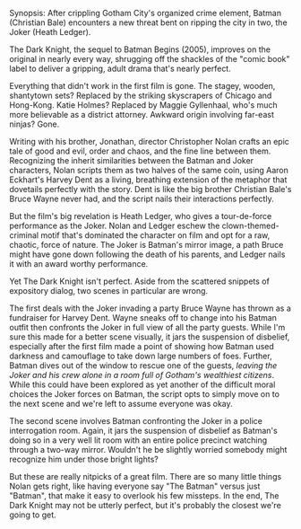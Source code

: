 Synopsis: After crippling Gotham City's organized crime element, Batman (Christian Bale) encounters a new threat bent on ripping the city in two, the Joker (Heath Ledger).

The Dark Knight, the sequel to Batman Begins (2005), improves on the original in nearly every way, shrugging off the shackles of the "comic book" label to deliver a gripping, adult drama that's nearly perfect.

Everything that didn't work in the first film is gone. The stagey, wooden, shantytown sets? Replaced by the striking skyscrapers of Chicago and Hong-Kong. Katie Holmes? Replaced by Maggie Gyllenhaal, who's much more believable as a district attorney. Awkward origin involving far-east ninjas? Gone.

Writing with his brother, Jonathan, director Christopher Nolan crafts an epic tale of good and evil, order and chaos, and the fine line between them. Recognizing the inherit similarities between the Batman and Joker characters, Nolan scripts them as two halves of the same coin, using Aaron Eckhart's Harvey Dent as a living, breathing extension of the metaphor that dovetails perfectly with the story. Dent is like the big brother Christian Bale's Bruce Wayne never had, and the script nails their interactions perfectly.

But the film's big revelation is Heath Ledger, who gives a tour-de-force performance as the Joker. Nolan and Ledger eschew the clown-themed-criminal motif that's dominated the character on film and opt for a raw, chaotic, force of nature. The Joker is Batman's mirror image, a path Bruce might have gone down following the death of his parents, and Ledger nails it with an award worthy performance.

Yet The Dark Knight isn't perfect. Aside from the scattered snippets of expository dialog, two scenes in particular are wrong. 

The first deals with the Joker invading a party Bruce Wayne has thrown as a fundraiser for Harvey Dent. Wayne sneaks off to change into his Batman outfit then confronts the Joker in full view of all the party guests. While I'm sure this made for a better scene visually, it jars the suspension of disbelief, especially after the first film made a point of showing how Batman used darkness and camouflage to take down large numbers of foes. Further, Batman dives out of the window to rescue one of the guests, <em>leaving the Joker and his crew alone in a room full of Gotham's wealthiest citizens</em>. While this could have been explored as yet another of the difficult moral choices the Joker forces on Batman, the script opts to simply move on to the next scene and we're left to assume everyone was okay.

The second scene involves Batman confronting the Joker in a police interrogation room. Again, it jars the suspension of disbelief as Batman's doing so in a very well lit room with an entire police precinct watching through a two-way mirror. Wouldn't he be slightly worried somebody might recognize him under those bright lights?

But these are really nitpicks of a great film. There are so many little things Nolan gets right, like having everyone say "The Batman" versus just "Batman", that make it easy to overlook his few missteps. In the end, The Dark Knight may not be utterly perfect, but it's probably the closest we're going to get.
